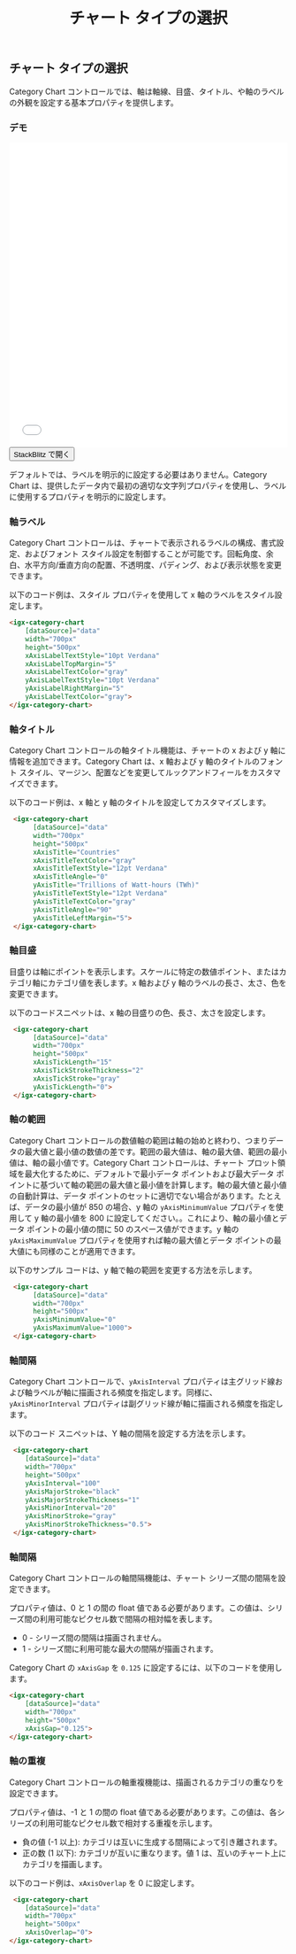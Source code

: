 ﻿---
title: チャート タイプの選択
_description: Ignite UI for Angular Category Chart コンポーネントは複雑なデータ ビジュアライゼーションを API によって簡素化できます。ユーザーがデータのコレクションまたはコレクションのグループにバインドし、データを指定するプロパティを設定後、チャート コントロールが残りの作業を処理します。
_keywords: Ignite UI for Angular, Angular, ネイティブ Angular コンポーネント スィート, ネイティブ Angular コントロール, ネイティブ Angular コンポーネント, ネイティブ Angular コンポーネント ライブラリ, Angular チャート, Angular チャート コントロール, Angular チャート例, Angular チャート コンポーネント, Angular Category Chart
_language: ja
---
## チャート タイプの選択

Category Chart コントロールでは、軸は軸線、目盛、タイトル、や軸のラベルの外観を設定する基本プロパティを提供します。

### デモ

<div class="sample-container" style="height: 550px">
    <iframe id="category-chart-axis-options-sample-iframe" src='{environment:demosBaseUrl}/category-chart-axis-options-sample' width="100%" height="100%" seamless frameBorder="0" onload="onSampleIframeContentLoaded(this);"></iframe>
</div>
<div>
    <button data-localize="stackblitz" class="stackblitz-btn" data-iframe-id="category-chart-axis-options-sample-iframe" data-demos-base-url="{environment:demosBaseUrl}">StackBlitz で開く
    </button>
</div>

<div class="divider--half"></div>

デフォルトでは、ラベルを明示的に設定する必要はありません。Category Chart は、提供したデータ内で最初の適切な文字列プロパティを使用し、ラベルに使用するプロパティを明示的に設定します。

### 軸ラベル

Category Chart コントロールは、チャートで表示されるラベルの構成、書式設定、およびフォント スタイル設定を制御することが可能です。回転角度、余白、水平方向/垂直方向の配置、不透明度、パディング、および表示状態を変更できます。

以下のコード例は、スタイル プロパティを使用して x 軸のラベルをスタイル設定します。

```html
<igx-category-chart
    [dataSource]="data"
    width="700px"
    height="500px"
    xAxisLabelTextStyle="10pt Verdana"
    xAxisLabelTopMargin="5"
    xAxisLabelTextColor="gray"
    yAxisLabelTextStyle="10pt Verdana"
    yAxisLabelRightMargin="5"
    yAxisLabelTextColor="gray">
</igx-category-chart>
```

<div class="divider--half"></div>

### 軸タイトル
Category Chart コントロールの軸タイトル機能は、チャートの x および y 軸に情報を追加できます。Category Chart は、x 軸および y 軸のタイトルのフォント スタイル、マージン、配置などを変更してルックアンドフィールをカスタマイズできます。

以下のコード例は、x 軸と y 軸のタイトルを設定してカスタマイズします。

```html
 <igx-category-chart
      [dataSource]="data"
      width="700px"
      height="500px"
      xAxisTitle="Countries"
      xAxisTitleTextColor="gray"
      xAxisTitleTextStyle="12pt Verdana"
      xAxisTitleAngle="0"
      yAxisTitle="Trillions of Watt-hours (TWh)"
      yAxisTitleTextStyle="12pt Verdana"
      yAxisTitleTextColor="gray"
      yAxisTitleAngle="90"
      yAxisTitleLeftMargin="5">
 </igx-category-chart>
```

### 軸目盛
目盛りは軸にポイントを表示します。スケールに特定の数値ポイント、またはカテゴリ軸にカテゴリ値を表します。x 軸および y 軸のラベルの長さ、太さ、色を変更できます。

以下のコードスニペットは、x 軸の目盛りの色、長さ、太さを設定します。

```html
 <igx-category-chart
      [dataSource]="data"
      width="700px"
      height="500px"
      xAxisTickLength="15"
      xAxisTickStrokeThickness="2"
      xAxisTickStroke="gray"
      yAxisTickLength="0">
 </igx-category-chart>
```

<div class="divider--half"></div>

### 軸の範囲
Category Chart コントロールの数値軸の範囲は軸の始めと終わり、つまりデータの最大値と最小値の数値の差です。範囲の最大値は、軸の最大値、範囲の最小値は、軸の最小値です。Category Chart コントロールは、チャート プロット領域を最大化するために、デフォルトで最小データ ポイントおよび最大データ ポイントに基づいて軸の範囲の最大値と最小値を計算します。軸の最大値と最小値の自動計算は、データ ポイントのセットに適切でない場合があります。たとえば、データの最小値が 850 の場合、y 軸の `yAxisMinimumValue` プロパティを使用して y 軸の最小値を 800 に設定してください。。これにより、軸の最小値とデータ ポイントの最小値の間に 50 のスペース値ができます。y 軸の `yAxisMaximumValue` プロパティを使用すれば軸の最大値とデータ ポイントの最大値にも同様のことが適用できます。

以下のサンプル コードは、y 軸で軸の範囲を変更する方法を示します。

```html
 <igx-category-chart
      [dataSource]="data"
      width="700px"
      height="500px"
      yAxisMinimumValue="0"
      yAxisMaximumValue="1000">
 </igx-category-chart>
```

<div class="divider--half"></div>

### 軸間隔
Category Chart コントロールで、`yAxisInterval` プロパティは主グリッド線および軸ラベルが軸に描画される頻度を指定します。同様に、`yAxisMinorInterval` プロパティは副グリッド線が軸に描画される頻度を指定します。

以下のコード スニペットは、Y 軸の間隔を設定する方法を示します。

```html
 <igx-category-chart
    [dataSource]="data"
    width="700px"
    height="500px"
    yAxisInterval="100"
    yAxisMajorStroke="black"
    yAxisMajorStrokeThickness="1"
    yAxisMinorInterval="20"
    yAxisMinorStroke="gray"
    yAxisMinorStrokeThickness="0.5">
 </igx-category-chart>
```

<div class="divider--half"></div>

### 軸間隔

Category Chart コントロールの軸間隔機能は、チャート シリーズ間の間隔を設定できます。

プロパティ値は、0 と 1 の間の float 値である必要があります。この値は、シリーズ間の利用可能なピクセル数で間隔の相対幅を表します。

* 0 - シリーズ間の間隔は描画されません。
* 1 - シリーズ間に利用可能な最大の間隔が描画されます。

Category Chart の `xAxisGap` を `0.125` に設定するには、以下のコードを使用します。

```html
<igx-category-chart
    [dataSource]="data"
    width="700px"
    height="500px"
    xAxisGap="0.125">
</igx-category-chart>
```

<div class="divider--half"></div>

### 軸の重複

Category Chart コントロールの軸重複機能は、描画されるカテゴリの重なりを設定できます。

プロパティ値は、-1 と 1 の間の float 値である必要があります。この値は、各シリーズの利用可能なピクセル数で相対する重複を示します。

* 負の値 (-1 以上): カテゴリは互いに生成する間隔によって引き離されます。
* 正の数 (1 以下): カテゴリが互いに重なります。値 1 は、互いのチャート上にカテゴリを描画します。

以下のコード例は、`xAxisOverlap` を 0 に設定します。

```html
 <igx-category-chart
    [dataSource]="data"
    width="700px"
    height="500px"
    xAxisOverlap="0">
</igx-category-chart>
```

<div class="divider--half"></div>
